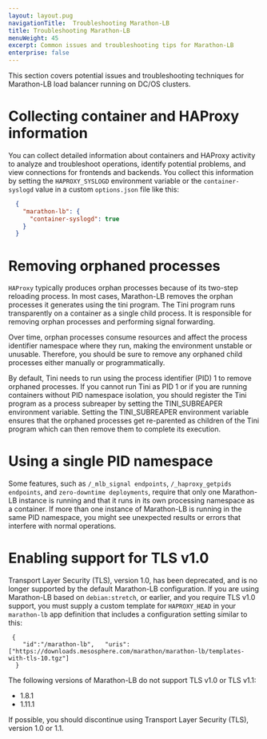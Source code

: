 ```yaml
---
layout: layout.pug
navigationTitle:  Troubleshooting Marathon-LB
title: Troubleshooting Marathon-LB  
menuWeight: 45
excerpt: Common issues and troubleshooting tips for Marathon-LB
enterprise: false
---
```

This section covers potential issues and troubleshooting techniques for Marathon-LB load balancer running on DC/OS clusters.

# Collecting container and HAProxy information
You can collect detailed information about containers and HAProxy activity to analyze and troubleshoot operations, identify potential problems, and view connections for frontends and backends. You collect this information by setting the `HAPROXY_SYSLOGD` environment variable or the `container-syslogd` value in a custom `options.json` file like this:

```json
  {
    "marathon-lb": {
      "container-syslogd": true
    }
  }
```

# Removing orphaned processes
`HAProxy` typically produces orphan processes because of its two-step reloading process. In most cases, Marathon-LB removes the orphan processes it generates using the tini program. The Tini program runs transparently on a container as a single child process. It is responsible for removing orphan processes and performing signal forwarding.

Over time, orphan processes consume resources and affect the process identifier namespace where they run, making the environment unstable or unusable. Therefore, you should be sure to remove any orphaned child processes either manually or programmatically.

By default, Tini needs to run using the process identifier (PID) 1 to remove orphaned processes. If you cannot run Tini as PID 1 or if you are running containers without PID namespace isolation, you should register the Tini program as a process subreaper by  setting the TINI_SUBREAPER environment variable.  Setting the TINI_SUBREAPER environment variable ensures that the orphaned processes get re-parented as children of the Tini program which can then remove them to complete its execution.

# Using a single PID namespace
Some features, such as `/_mlb_signal endpoints`, `/_haproxy_getpids endpoints`, and `zero-downtime deployments`, require that only one Marathon-LB instance is running and that it runs in its own processing namespace as a container. If more than one instance of Marathon-LB is running in the same PID namespace, you might see unexpected results or errors that interfere with normal operations.

# Enabling support for TLS v1.0
Transport Layer Security (TLS), version 1.0, has been deprecated, and is no longer supported by the default Marathon-LB configuration. If you are using Marathon-LB based on `debian:stretch`, or earlier, and you require TLS v1.0 support, you must supply a custom template for `HAPROXY_HEAD` in your `marathon-lb` app definition that includes a configuration setting similar to this:

```
 {
    "id":"/marathon-lb",   "uris":["https://downloads.mesosphere.com/marathon/marathon-lb/templates-with-tls-10.tgz"]
  }
```

The following versions of Marathon-LB do not support TLS v1.0 or TLS v1.1:
* 1.8.1
* 1.11.1

If possible, you should discontinue using Transport Layer Security (TLS), version 1.0 or 1.1.
